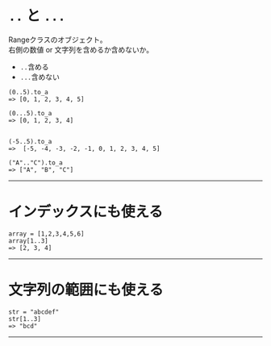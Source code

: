 # `..` と `...`
Rangeクラスのオブジェクト。  
右側の数値 or 文字列を含めるか含めないか。

- `..`含める
- `...`含めない
~~~
(0..5).to_a
=> [0, 1, 2, 3, 4, 5]

(0...5).to_a
=> [0, 1, 2, 3, 4]


(-5..5).to_a
=>  [-5, -4, -3, -2, -1, 0, 1, 2, 3, 4, 5]

("A".."C").to_a
=> ["A", "B", "C"]
~~~
***

# インデックスにも使える
~~~
array = [1,2,3,4,5,6]
array[1..3]
=> [2, 3, 4]
~~~
***

# 文字列の範囲にも使える
~~~
str = "abcdef"
str[1..3]
=> "bcd"
~~~
***
